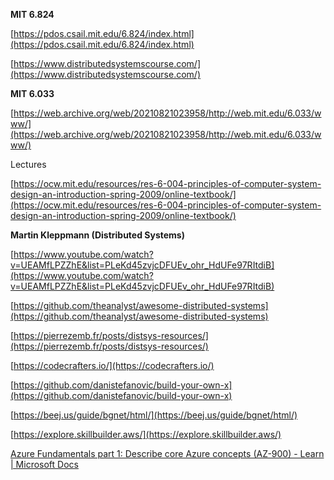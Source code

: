**MIT 6.824**

[https://pdos.csail.mit.edu/6.824/index.html](https://pdos.csail.mit.edu/6.824/index.html)

[https://www.distributedsystemscourse.com/](https://www.distributedsystemscourse.com/)

**MIT 6.033**

[https://web.archive.org/web/20210821023958/http://web.mit.edu/6.033/www/](https://web.archive.org/web/20210821023958/http://web.mit.edu/6.033/www/)

Lectures

[https://ocw.mit.edu/resources/res-6-004-principles-of-computer-system-design-an-introduction-spring-2009/online-textbook/](https://ocw.mit.edu/resources/res-6-004-principles-of-computer-system-design-an-introduction-spring-2009/online-textbook/)

**Martin Kleppmann (Distributed Systems)**

[https://www.youtube.com/watch?v=UEAMfLPZZhE&list=PLeKd45zvjcDFUEv_ohr_HdUFe97RItdiB](https://www.youtube.com/watch?v=UEAMfLPZZhE&list=PLeKd45zvjcDFUEv_ohr_HdUFe97RItdiB)

[https://github.com/theanalyst/awesome-distributed-systems](https://github.com/theanalyst/awesome-distributed-systems)

[https://pierrezemb.fr/posts/distsys-resources/](https://pierrezemb.fr/posts/distsys-resources/)

[https://codecrafters.io/](https://codecrafters.io/)

[https://github.com/danistefanovic/build-your-own-x](https://github.com/danistefanovic/build-your-own-x)

[https://beej.us/guide/bgnet/html/](https://beej.us/guide/bgnet/html/)

[https://explore.skillbuilder.aws/](https://explore.skillbuilder.aws/)

[Azure Fundamentals part 1: Describe core Azure concepts (AZ-900) - Learn | Microsoft Docs](https://docs.microsoft.com/en-us/learn/paths/az-900-describe-cloud-concepts/)
